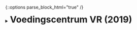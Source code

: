 {::options parse_block_html="true" /}
<details>
  <summary><h1 style="display:inline">Voedingscentrum VR (2019)</h1></summary>
![](assets/images/vc.png)

The project: A VR experience that playfully teaches children how to develop healthy eating habits develped by [Fantazm](https://www.fantazm.com){:target="_blank"}.
{: .text-justify}

Role: Game Developer  
Duration: 6 months  
Team size: 6~8  
Platform: SteamVR with HTC Vive  
Engine/Language: Unity/C#  

I developed most of the gameplay in this project, including SteamVR and Leap Motion integration. You can read more about this project on [the postmortem I wrote on it](https://sometimesicode.wordpress.com/2019/07/29/postmorten-developing-an-educational-kiosk-vr-game-for-windows-mixed-reality/){:target="_blank"}.
{: .text-justify}
</details>